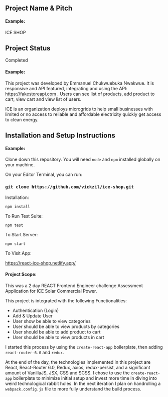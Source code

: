 ## Project Name & Pitch

#### Example:

ICE SHOP

## Project Status

Completed

#### Example:

This project was developed by Emmanuel Chukwuebuka Nwakwue. It is responsive and API featured, integrating and using the API: https://fakestoreapi.com . Users can see list of products, add product to cart, view cart and view list of users.

ICE is an organization deploys microgrids to help small businesses with limited or no access to reliable and affordable electricity quickly get access to clean energy.

## Installation and Setup Instructions

#### Example:

Clone down this repository. You will need `node` and `npm` installed globally on your machine.

On your Editor Terminal, you can run:

### `git clone https://github.com/vickzil/ice-shop.git`

Installation:

`npm install`

To Run Test Suite:

`npm test`

To Start Server:

`npm start`

To Visit App:

https://react-ice-shop.netlify.app/

#### Project Scope:

This was a 2 day REACT Frontend Engineer challenge Assessment Application for ICE Solar Commercial Power.

This project is integrated with the following Functionalities:

- Authentication (Login)
- Add & Update User
- User show be able to view categories
- User should be able to view products by categories
- User should be able to add product to cart
- User should be able to view products in cart

I started this process by using the `create-react-app` boilerplate, then adding `react-router-6.0` and `redux`.

At the end of the day, the technologies implemented in this project are React, React-Router 6.0, Redux, axios, redux-persist, and a significant amount of VanillaJS, JSX, CSS and SCSS. I chose to use the `create-react-app` boilerplate to minimize initial setup and invest more time in diving into weird technological rabbit holes. In the next iteration I plan on handrolling a `webpack.config.js` file to more fully understand the build process.

